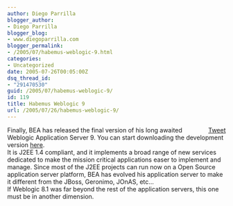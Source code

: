 ```yaml
---
author: Diego Parrilla
blogger_author:
- Diego Parrilla
blogger_blog:
- www.diegoparrilla.com
blogger_permalink:
- /2005/07/habemus-weblogic-9.html
categories:
- Uncategorized
date: 2005-07-26T00:05:00Z
dsq_thread_id:
- "291470530"
guid: /2005/07/habemus-weblogic-9/
id: 119
title: Habemus Weblogic 9
url: /2005/07/26/habemus-weblogic-9/
---
```


<div style="float: right; margin-left: 10px;">
  <a href="https://twitter.com/share" class="twitter-share-button" data-via="nubeblog" data-count="vertical" data-url="/2005/07/26/habemus-weblogic-9/">Tweet</a>
</div>

Finally, BEA has released the final version of his long awaited Weblogic Application Server 9. You can start downloading the development version [here](http://commerce.bea.com/index.jsp).  
It is J2EE 1.4 compliant, and it implements a broad range of new services dedicated to make the mission critical applications easer to implement and manage. Since most of the J2EE projects can run now on a Open Source application server platform, BEA has evolved his application server to make it different from the JBoss, Geronimo, JOnAS, etc&#8230;  
If Weblogic 8.1 was far beyond the rest of the application servers, this one must be in another dimension.
